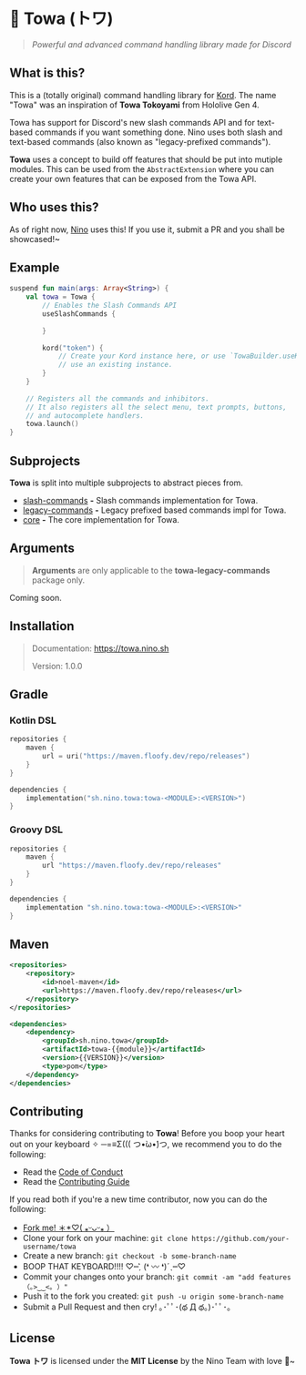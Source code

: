 # 👾 Towa (トワ)
> *Powerful and advanced command handling library made for Discord*

## What is this?
This is a (totally original) command handling library for [Kord](https://github.com/kordlib/kord). The name "Towa" was an inspiration
of **Towa Tokoyami** from Hololive Gen 4.

Towa has support for Discord's new slash commands API and for text-based commands if you want something done. Nino uses both slash
and text-based commands (also known as "legacy-prefixed commands").

**Towa** uses a concept to build off features that should be put into mutiple modules. This can be used from the `AbstractExtension`
where you can create your own features that can be exposed from the Towa API.

## Who uses this?
As of right now, [Nino](https://nino.sh) uses this! If you use it, submit a PR and you shall be showcased!~

## Example
```kotlin
suspend fun main(args: Array<String>) {
    val towa = Towa {
        // Enables the Slash Commands API
        useSlashCommands {
            
        }
        
        kord("token") {
            // Create your Kord instance here, or use `TowaBuilder.useKord` to
            // use an existing instance.
        }
    }
    
    // Registers all the commands and inhibitors.
    // It also registers all the select menu, text prompts, buttons,
    // and autocomplete handlers.
    towa.launch()
}
```

## Subprojects
**Towa** is split into multiple subprojects to abstract pieces from.

- [slash-commands](./slash-commands) **-** Slash commands implementation for Towa.
- [legacy-commands](./legacy-commands) **-** Legacy prefixed based commands impl for Towa.
- [core](./core) **-** The core implementation for Towa.

## Arguments
> **Arguments** are only applicable to the **towa-legacy-commands** package only.

Coming soon.

## Installation
> Documentation: https://towa.nino.sh
>
> Version: 1.0.0

## Gradle
### Kotlin DSL
```kotlin
repositories {
    maven {
        url = uri("https://maven.floofy.dev/repo/releases")
    }
}

dependencies {
    implementation("sh.nino.towa:towa-<MODULE>:<VERSION>")
}
```

### Groovy DSL
```groovy
repositories {
    maven {
        url "https://maven.floofy.dev/repo/releases"
    }
}

dependencies {
    implementation "sh.nino.towa:towa-<MODULE>:<VERSION>"
}
```

## Maven
```xml
<repositories>
    <repository>
        <id>noel-maven</id>
        <url>https://maven.floofy.dev/repo/releases</url>
    </repository>
</repositories>
```

```xml
<dependencies>
    <dependency>
        <groupId>sh.nino.towa</groupId>
        <artifactId>towa-{{module}}</artifactId>
        <version>{{VERSION}}</version>
        <type>pom</type>
    </dependency>
</dependencies>
```

## Contributing
Thanks for considering contributing to **Towa**! Before you boop your heart out on your keyboard ✧ ─=≡Σ((( つ•̀ω•́)つ, we recommend you to do the following:

- Read the [Code of Conduct](./.github/CODE_OF_CONDUCT.md)
- Read the [Contributing Guide](./.github/CONTRIBUTING.md)

If you read both if you're a new time contributor, now you can do the following:

- [Fork me! ＊*♡( ⁎ᵕᴗᵕ⁎ ）](https://github.com/NinoDiscord/towa/fork)
- Clone your fork on your machine: `git clone https://github.com/your-username/towa`
- Create a new branch: `git checkout -b some-branch-name`
- BOOP THAT KEYBOARD!!!! ♡┉ˏ͛ (❛ 〰 ❛)ˊˎ┉♡
- Commit your changes onto your branch: `git commit -am "add features （｡>‿‿<｡ ）"`
- Push it to the fork you created: `git push -u origin some-branch-name`
- Submit a Pull Request and then cry! ｡･ﾟﾟ･(థ Д థ。)･ﾟﾟ･｡

## License
**Towa トワ** is licensed under the **MIT License** by the Nino Team with love :purple_heart:~
